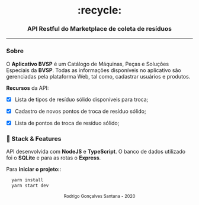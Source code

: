 <div align="center">
  <h1>:recycle:</h1>
  <h3>API Restful do Marketplace de coleta de resíduos</h3>
</div>


_________________



### Sobre
O **Aplicativo BVSP** é um Catálogo de Máquinas, Peças e Soluções Especiais da **BVSP**. Todas as informações disponíveis no aplicativo são gerenciadas pela plataforma Web, tal como, cadastrar usuários e produtos. 


**Recursos** da API:

- [x] Lista de tipos de resíduo sólido disponíveis para troca;
- [x] Cadastro de novos pontos de troca de resíduo sólido;
- [x] Lista de pontos de troca de resíduo sólido;





### :wrench: Stack & Features
API desenvolvida com **NodeJS** e **TypeScript**. O banco de dados utilizado foi o **SQLite** e para as rotas o **Express**.

Para **iniciar o projeto:**:


```bash
  yarn install
  yarn start dev
```
 





<div align="center">
  <small>Rodrigo Gonçalves Santana - 2020</small>
</div>

